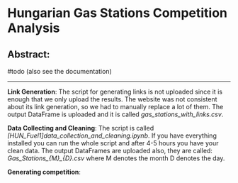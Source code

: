 # Hungarian Gas Stations Competition Analysis

Abstract:
---

#todo (also see the documentation)

---
**Link Generation**: The script for generating links is not uploaded since it is enough that we only upload the results. The website was not consistent about its link generation, so we had to manually replace a lot of them. The output DataFrame is uploaded and it is called *gas_stations_with_links.csv*.

**Data Collecting and Cleaning**: The script is called *[HUN_Fuel1]data_collection_and_cleaning.ipynb*. If you have everything installed you can run the whole script and after 4-5 hours you have your clean data. The output DataFrames are uploaded also, they are called: *Gas_Stations_{M}_{D}.csv* where M denotes the month D denotes the day.

**Generating competition**:
